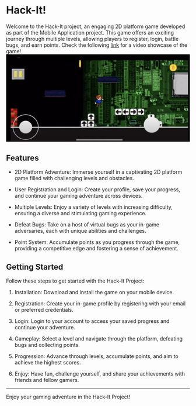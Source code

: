 # Hack-It!
Welcome to the Hack-It project, an engaging 2D platform game developed as part of the Mobile Application project. This game offers an exciting journey through multiple levels, allowing players to register, login, battle bugs, and earn points. 
Check the following [link](https://www.youtube.com/watch?v=aXV1gKxEtos&list=PL5zUiVQDL9oR-7r9EZ9OZWt52X1n_IFo_&index=18) for a video showcase of the game!
![alt text](/Animazioni/prev1.png)
## Features
* 2D Platform Adventure: Immerse yourself in a captivating 2D platform game filled with challenging levels and obstacles.

* User Registration and Login: Create your profile, save your progress, and continue your gaming adventure across devices.

* Multiple Levels: Enjoy a variety of levels with increasing difficulty, ensuring a diverse and stimulating gaming experience.

* Defeat Bugs: Take on a host of virtual bugs as your in-game adversaries, each with unique abilities and challenges.

* Point System: Accumulate points as you progress through the game, providing a competitive edge and fostering a sense of achievement.

## Getting Started
Follow these steps to get started with the Hack-It Project:

1. Installation: Download and install the game on your mobile device.

2. Registration: Create your in-game profile by registering with your email or preferred credentials.

3. Login: Login to your account to access your saved progress and continue your adventure.

4. Gameplay: Select a level and navigate through the platform, defeating bugs and collecting points.

5. Progression: Advance through levels, accumulate points, and aim to achieve the highest scores.

6. Enjoy: Have fun, challenge yourself, and share your achievements with friends and fellow gamers.

---

Enjoy your gaming adventure in the Hack-It Project!
